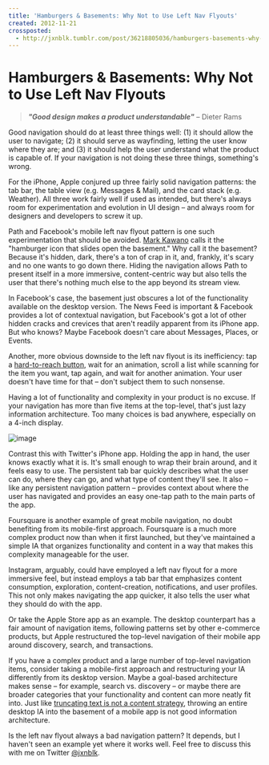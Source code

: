 ```yaml
---
title: 'Hamburgers & Basements: Why Not to Use Left Nav Flyouts'
created: 2012-11-21
crossposted:
  - http://jxnblk.tumblr.com/post/36218805036/hamburgers-basements-why-not-to-use-left-nav
---
```


# Hamburgers & Basements: Why Not to Use Left Nav Flyouts

> **_"Good design makes a product understandable"_** – Dieter Rams

Good navigation should do at least three things well: (1) it should allow the user to navigate; (2) it should serve as wayfinding, letting the user know where they are; and (3) it should help the user understand what the product is capable of. If your navigation is not doing these three things, something's wrong.

For the iPhone, Apple conjured up three fairly solid navigation patterns: the tab bar, the table view (e.g. Messages &amp; Mail), and the card stack (e.g. Weather). All three work fairly well if used as intended, but there's always room for experimentation and evolution in UI design – and always room for designers and developers to screw it up.

Path and Facebook's mobile left nav flyout pattern is one such experimentation that should be avoided. [Mark Kawano](https://twitter.com/markkawano/status/256848377260679168) calls it the "hamburger icon that slides open the basement." Why call it the basement? Because it's hidden, dark, there's a ton of crap in it, and, frankly, it's scary and no one wants to go down there. Hiding the navigation allows Path to present itself in a more immersive, content-centric way but also tells the user that there's nothing much else to the app beyond its stream view.

In Facebook's case, the basement just obscures a lot of the functionality available on the desktop version. The News Feed is important &amp; Facebook provides a lot of contextual navigation, but Facebook's got a lot of other hidden cracks and crevices that aren't readily apparent from its iPhone app. But who knows? Maybe Facebook doesn't care about Messages, Places, or Events.

Another, more obvious downside to the left nav flyout is its inefficiency: tap a [hard-to-reach button](http://www.lukew.com/ff/entry.asp?1649), wait for an animation, scroll a list while scanning for the item you want, tap again, and wait for another animation. Your user doesn't have time for that – don't subject them to such nonsense.

Having a lot of functionality and complexity in your product is no excuse. If your navigation has more than five items at the top-level, that's just lazy information architecture. Too many choices is bad anywhere, especially on a 4-inch display.

![image](http://jxnblk.s3.amazonaws.com/assets/images/HamburgersAndBasements-TabBars.png)

Contrast this with Twitter's iPhone app. Holding the app in hand, the user knows exactly what it is. It's small enough to wrap their brain around, and it feels easy to use. The persistent tab bar quickly describes what the user can do, where they can go, and what type of content they'll see. It also – like any persistent navigation pattern – provides context about where the user has navigated and provides an easy one-tap path to the main parts of the app.

Foursquare is another example of great mobile navigation, no doubt benefiting from its mobile-first approach. Foursquare is a much more complex product now than when it first launched, but they've maintained a simple IA that organizes functionality and content in a way that makes this complexity manageable for the user.

Instagram, arguably, could have employed a left nav flyout for a more immersive feel, but instead employs a tab bar that emphasizes content consumption, exploration, content-creation, notifications, and user profiles. This not only makes navigating the app quicker, it also tells the user what they should do with the app.

Or take the Apple Store app as an example. The desktop counterpart has a fair amount of navigation items, following patterns set by other e-commerce products, but Apple restructured the top-level navigation of their mobile app around discovery, search, and transactions.

If you have a complex product and a large number of top-level navigation items, consider taking a mobile-first approach and restructuring your IA differently from its desktop version. Maybe a goal-based architecture makes sense – for example, search vs. discovery – or maybe there are broader categories that your functionality and content can more neatly fit into. Just like [truncating text is not a content strategy](http://karenmcgrane.com/2012/09/04/adapting-ourselves-to-adaptive-content-video-slides-and-transcript-oh-my/), throwing an entire desktop IA into the basement of a mobile app is not good information architecture.

Is the left nav flyout always a bad navigation pattern? It depends, but I haven't seen an example yet where it works well. Feel free to discuss this with me on Twitter [@jxnblk](https://twitter.com/jxnblk).


